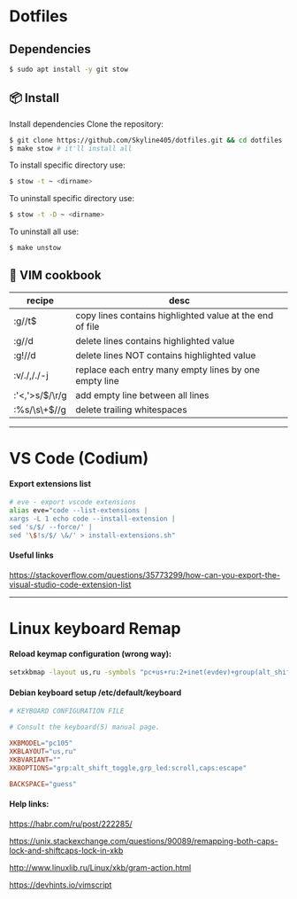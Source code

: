 # Dotfiles

## Dependencies

```bash
$ sudo apt install -y git stow
```

## :package: Install

Install dependencies
Clone the repository:
```bash
$ git clone https://github.com/Skyline405/dotfiles.git && cd dotfiles
$ make stow # it'll install all
```

To install specific directory use:
```bash
$ stow -t ~ <dirname>
```

To uninstall specific directory use:
```bash
$ stow -t -D ~ <dirname>
```

To uninstall all use:
```bash
$ make unstow
```

## :blue_book: VIM cookbook

| recipe         | desc                                                     |
| ---            | ---                                                      |
| :g//t$         | copy lines contains highlighted value at the end of file |
| :g//d          | delete lines contains highlighted value                  |
| :g!//d         | delete lines NOT contains highlighted value              |
| :v/./,/./-j    | replace each entry many empty lines by one empty line    |
| :'<,'>s/$/\r/g | add empty line between all lines                         |
| :%s/\s\\+$//g  | delete trailing whitespaces                              |

---

# VS Code (Codium)

#### Export extensions list

```bash
# eve - export vscode extensions
alias eve="code --list-extensions |
xargs -L 1 echo code --install-extension |
sed 's/$/ --force/' |
sed '\$!s/$/ \&/' > install-extensions.sh"
```

#### Useful links

https://stackoverflow.com/questions/35773299/how-can-you-export-the-visual-studio-code-extension-list

---

# Linux keyboard Remap

#### Reload keymap configuration (wrong way):

```bash
setxkbmap -layout us,ru -symbols "pc+us+ru:2+inet(evdev)+group(alt_shift_toggle)+terminate(ctrl_alt_bksp)+caps" -print | xkbcomp -I"$HOME/.config/xkb" - "${DISPLAY%%.*}"
```

#### Debian keyboard setup /etc/default/keyboard

```conf
# KEYBOARD CONFIGURATION FILE

# Consult the keyboard(5) manual page.

XKBMODEL="pc105"
XKBLAYOUT="us,ru"
XKBVARIANT=""
XKBOPTIONS="grp:alt_shift_toggle,grp_led:scroll,caps:escape"

BACKSPACE="guess"
```

#### Help links:

https://habr.com/ru/post/222285/

https://unix.stackexchange.com/questions/90089/remapping-both-caps-lock-and-shiftcaps-lock-in-xkb

http://www.linuxlib.ru/Linux/xkb/gram-action.html

https://devhints.io/vimscript
